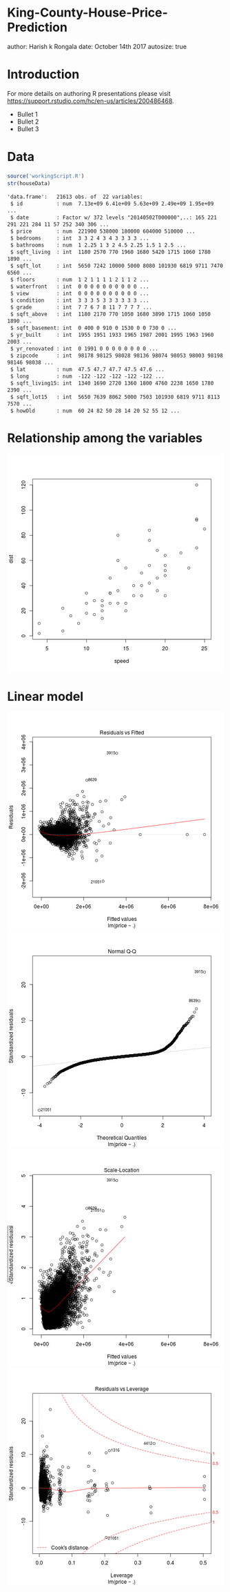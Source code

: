 King-County-House-Price-Prediction
========================================================
author: Harish k Rongala
date: October 14th 2017
autosize: true

Introduction
========================================================

For more details on authoring R presentations please visit <https://support.rstudio.com/hc/en-us/articles/200486468>.

- Bullet 1
- Bullet 2
- Bullet 3

Data
========================================================


```r
source('workingScript.R')
str(houseData)
```

```
'data.frame':	21613 obs. of  22 variables:
 $ id           : num  7.13e+09 6.41e+09 5.63e+09 2.49e+09 1.95e+09 ...
 $ date         : Factor w/ 372 levels "20140502T000000",..: 165 221 291 221 284 11 57 252 340 306 ...
 $ price        : num  221900 538000 180000 604000 510000 ...
 $ bedrooms     : int  3 3 2 4 3 4 3 3 3 3 ...
 $ bathrooms    : num  1 2.25 1 3 2 4.5 2.25 1.5 1 2.5 ...
 $ sqft_living  : int  1180 2570 770 1960 1680 5420 1715 1060 1780 1890 ...
 $ sqft_lot     : int  5650 7242 10000 5000 8080 101930 6819 9711 7470 6560 ...
 $ floors       : num  1 2 1 1 1 1 2 1 1 2 ...
 $ waterfront   : int  0 0 0 0 0 0 0 0 0 0 ...
 $ view         : int  0 0 0 0 0 0 0 0 0 0 ...
 $ condition    : int  3 3 3 5 3 3 3 3 3 3 ...
 $ grade        : int  7 7 6 7 8 11 7 7 7 7 ...
 $ sqft_above   : int  1180 2170 770 1050 1680 3890 1715 1060 1050 1890 ...
 $ sqft_basement: int  0 400 0 910 0 1530 0 0 730 0 ...
 $ yr_built     : int  1955 1951 1933 1965 1987 2001 1995 1963 1960 2003 ...
 $ yr_renovated : int  0 1991 0 0 0 0 0 0 0 0 ...
 $ zipcode      : int  98178 98125 98028 98136 98074 98053 98003 98198 98146 98038 ...
 $ lat          : num  47.5 47.7 47.7 47.5 47.6 ...
 $ long         : num  -122 -122 -122 -122 -122 ...
 $ sqft_living15: int  1340 1690 2720 1360 1800 4760 2238 1650 1780 2390 ...
 $ sqft_lot15   : int  5650 7639 8062 5000 7503 101930 6819 9711 8113 7570 ...
 $ howOld       : num  60 24 82 50 28 14 20 52 55 12 ...
```

Relationship among the variables
========================================================

![plot of chunk unnamed-chunk-2](King-County-House-Price-Prediction-figure/unnamed-chunk-2-1.png)

Linear model
========================================================

![plot of chunk unnamed-chunk-3](King-County-House-Price-Prediction-figure/unnamed-chunk-3-1.png)![plot of chunk unnamed-chunk-3](King-County-House-Price-Prediction-figure/unnamed-chunk-3-2.png)![plot of chunk unnamed-chunk-3](King-County-House-Price-Prediction-figure/unnamed-chunk-3-3.png)![plot of chunk unnamed-chunk-3](King-County-House-Price-Prediction-figure/unnamed-chunk-3-4.png)
